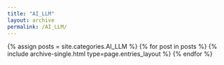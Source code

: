 ```yaml
---
title: "AI_LLM"
layout: archive
permalink: /AI_LLM/
---
```

{% assign posts = site.categories.AI_LLM %}
{% for post in posts %} {% include archive-single.html type=page.entries_layout %} {% endfor %}